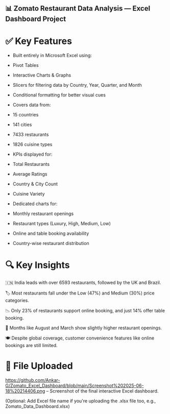 ## 📊 Zomato Restaurant Data Analysis — Excel Dashboard Project


# ✅ Key Features
- Built entirely in Microsoft Excel using:

- Pivot Tables

- Interactive Charts & Graphs

- Slicers for filtering data by Country, Year, Quarter, and Month

- Conditional formatting for better visual cues

- Covers data from:

- 15 countries

- 141 cities

- 7433 restaurants

- 1826 cuisine types

- KPIs displayed for:

- Total Restaurants

- Average Ratings

- Country & City Count

- Cuisine Variety

- Dedicated charts for:

- Monthly restaurant openings

- Restaurant types (Luxury, High, Medium, Low)

- Online and table booking availability

- Country-wise restaurant distribution

# 🔍 Key Insights
🇮🇳 India leads with over 6593 restaurants, followed by the UK and Brazil.

🏷️ Most restaurants fall under the Low (47%) and Medium (30%) price categories.

📉 Only 23% of restaurants support online booking, and just 14% offer table booking.

📅 Months like August and March show slightly higher restaurant openings.

🍽️ Despite global coverage, customer convenience features like online bookings are still limited.

# 📂 File Uploaded
https://github.com/Ankar-G/Zomato_Excel_Dashboard/blob/main/Screenshot%202025-06-18%20214406.png – Screenshot of the final interactive Excel dashboard.

(Optional: Add Excel file name if you're uploading the .xlsx file too, e.g., Zomato_Data_Dashboard.xlsx)

